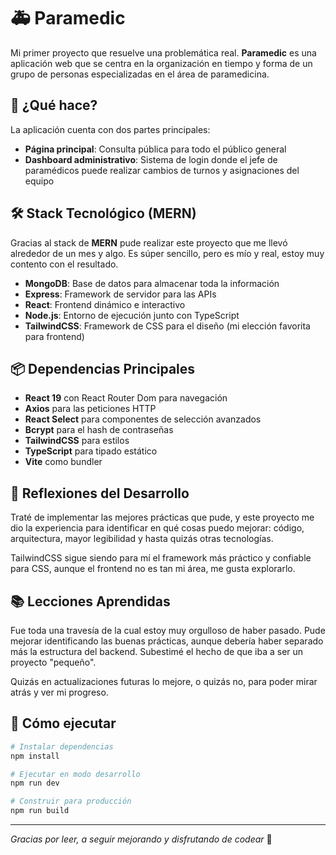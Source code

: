 # 🚑 Paramedic

Mi primer proyecto que resuelve una problemática real. **Paramedic** es una aplicación web que se centra en la organización en tiempo y forma de un grupo de personas especializadas en el área de paramedicina.

## 🎯 ¿Qué hace?

La aplicación cuenta con dos partes principales:
- **Página principal**: Consulta pública para todo el público general
- **Dashboard administrativo**: Sistema de login donde el jefe de paramédicos puede realizar cambios de turnos y asignaciones del equipo

## 🛠️ Stack Tecnológico (MERN)

Gracias al stack de **MERN** pude realizar este proyecto que me llevó alrededor de un mes y algo. Es súper sencillo, pero es mío y real, estoy muy contento con el resultado.

- **MongoDB**: Base de datos para almacenar toda la información
- **Express**: Framework de servidor para las APIs
- **React**: Frontend dinámico e interactivo 
- **Node.js**: Entorno de ejecución junto con TypeScript
- **TailwindCSS**: Framework de CSS para el diseño (mi elección favorita para frontend)

## 📦 Dependencias Principales

- **React 19** con React Router Dom para navegación
- **Axios** para las peticiones HTTP
- **React Select** para componentes de selección avanzados
- **Bcrypt** para el hash de contraseñas
- **TailwindCSS** para estilos
- **TypeScript** para tipado estático
- **Vite** como bundler

## 💭 Reflexiones del Desarrollo

Traté de implementar las mejores prácticas que pude, y este proyecto me dio la experiencia para identificar en qué cosas puedo mejorar: código, arquitectura, mayor legibilidad y hasta quizás otras tecnologías.

TailwindCSS sigue siendo para mí el framework más práctico y confiable para CSS, aunque el frontend no es tan mi área, me gusta explorarlo.

## 📚 Lecciones Aprendidas

Fue toda una travesía de la cual estoy muy orgulloso de haber pasado. Pude mejorar identificando las buenas prácticas, aunque debería haber separado más la estructura del backend. Subestimé el hecho de que iba a ser un proyecto "pequeño".

Quizás en actualizaciones futuras lo mejore, o quizás no, para poder mirar atrás y ver mi progreso.

## 🚀 Cómo ejecutar

```bash
# Instalar dependencias
npm install

# Ejecutar en modo desarrollo
npm run dev

# Construir para producción
npm run build
```

---

*Gracias por leer, a seguir mejorando y disfrutando de codear* 🚀
